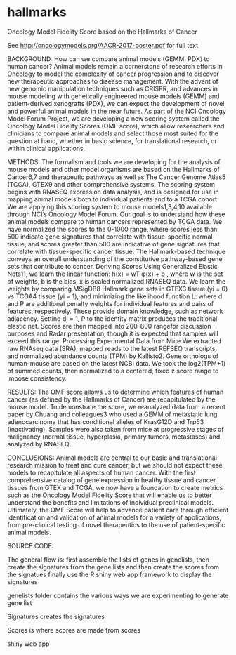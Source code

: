 # hallmarks
Oncology Model Fidelity Score based on the Hallmarks of Cancer

See http://oncologymodels.org/AACR-2017-poster.pdf for full text

BACKGROUND: How can we compare animal models (GEMM, PDX) to human cancer?
Animal models remain a cornerstone of research efforts in Oncology to model the complexity of cancer progression and to discover new therapeutic approaches to disease management. With the advent of new genomic manipulation techniques such as CRISPR, and advances in mouse modeling with genetically engineered mouse models (GEMM) and patient-derived xenografts (PDX), we can expect the development of novel and powerful animal models in the near future. As part of the NCI Oncology Model Forum Project, we are developing a new scoring system called the Oncology Model Fidelity Scores (OMF score), which allow researchers and clinicians to compare animal models and select those most suited for the question at hand, whether in basic science, for translational research, or within clinical applications.

METHODS:
The formalism and tools we are developing for the analysis of mouse models and other model organisms are based on the Hallmarks of Cancer6,7 and therapeutic pathways as well as The Cancer Genome Atlas5 (TCGA), GTEX9 and other comprehensive systems. The scoring system begins with RNASEQ expression data analysis, and is designed for use in mapping animal models both to individual patients and to a TCGA cohort. We are applying this scoring system to mouse models1,3,4,10 available through NCI’s Oncology Model Forum. Our goal is to understand how these animal models compare to human cancers represented by TCGA data. We have normalized the scores to the 0-1000 range, where scores less than 500 indicate gene signatures that correlate with tissue-specific normal tissue, and scores greater than 500 are indicative of gene signatures that correlate with tissue-specific cancer tissue. The Hallmark-based technique conveys an overall understanding of the constitutive pathway-based gene sets that contribute to cancer.
Deriving Scores
Using Generalized Elastic Nets11, we learn the linear function: h(x) = wT φ(x) + b , where w is the set of weights, b is the bias, x is scaled normalized RNASEQ data. We learn the weights by comparing MSigDB8 Hallmark gene sets in GTEX3 tissue (yi = 0) vs TCGA4 tissue (yi = 1), and minimizing the likelihood function L:
where d and P are additional penalty weights for individual features and pairs of features, respectively. These provide domain knowledge, such as network adjacency. Setting dj = 1, P to the identity matrix produces the traditional elastic net. Scores are then mapped into 200-800 rangefor discussion purposes and Radar presentation, though it is expected that samples will exceed this range.
Processing Experimental Data from Mice
We extracted raw RNAseq data (SRA), mapped reads to the latest REFSEQ transcripts, and normalized abundance counts (TPM) by Kallisto2. Gene orthologs of human-mouse are based on the latest NCBI data. We took the log2(TPM+1) of summed counts, then normalized to a centered, fixed z score range to impose consistency.

RESULTS:
The OMF score allows us to determine which features of human cancer (as defined by the Hallmarks of Cancer) are recapitulated by the mouse model. To demonstrate the score, we reanalyzed data from a recent paper by Chuang and colleagues3 who used a GEMM of metastatic lung adenocarcinoma that has conditional alleles of KrasG12D and Trp53 (inactivating). Samples were also taken from mice at progressive
stages of malignancy (normal tissue, hyperplasia, primary tumors, metastases) and analyzed by RNASEQ.

CONCLUSIONS:
Animal models are central to our basic and translational research mission to treat and cure cancer, but we should not expect these models to recapitulate all aspects of human cancer. With the first comprehensive catalog of gene expression in healthy tissue and cancer tissues from GTEX and TCGA, we now have a foundation to create metrics such as the Oncology Model Fidelity Score that will enable us to better understand the benefits and limitations of individual preclinical models. Ultimately, the OMF Score will help to advance patient care through efficient identification and validation of animal models for a variety of applications, from pre-clinical testing of novel therapeutics to the use of patient-specific animal models.


SOURCE CODE: 

The general flow is: 
first assemble the lists of genes in genelists, 
then create the signatures from  the gene lists and 
then create the scores from the signatues
finally use the R shiny web app framework to display  the signatures


genelists folder contains the various ways we are experimenting to generate gene list

Signatures creates the signatures

Scores is where scores are made from scores

shiny web app

